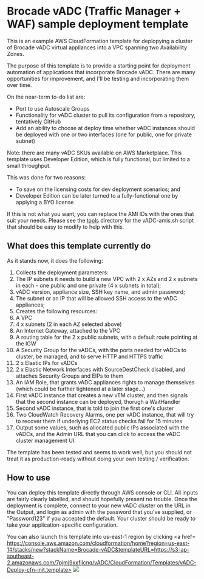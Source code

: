 # Brocade vADC (Traffic Manager + WAF) sample deployment template

This is an example AWS CloudFormation template for deplopying a cluster of Brocade vADC virtual appliances into a VPC spanning two Availability Zones.

The purpose of this template is to provide a starting point for deployment automation of applications that incorporate Brocade vADC. There are many opportunities for improvement, and I'll be testing and incorporating them over time.

On the near-term to-do list are:
- Port to use Autoscale Groups
- Functionality for vADC cluster to pull its configuration from a repository, tentatively GitHub
- Add an ability to choose at deploy time whether vADC instances should be deployed with one or two interfaces (one for public, one for private subnet)

Note: there are many vADC SKUs available on AWS Marketplace. This template uses Developer Edition, which is fully functional, but limited to a small throughput. 

This was done for two reasons:
- To save on the licensing costs for dev deployment scenarios; and
- Developer Edition can be later turned to a fully-functional one by applying a BYO license

If this is not what you want, you can replace the AMI IDs with the ones that suit your needs. Please see the [tools](https://github.com/dkalintsev/Brocade/tree/master/CloudFormation/Tools) directory for the vADC-amis.sh script that should be easy to modify to help with this.

## What does this template currently do

As it stands now, it does the following:

1. Collects the deployment parameters:
  1. The IP subnets it needs to build a new VPC with 2 x AZs and 2 x subnets in each - one public and one private (4 x subnets in total);
  2. vADC version, appliance size, SSH key name, and admin password;
  3. The subnet or an IP that will be allowed SSH access to the vADC appliances;
2. Creates the following resources:
  1. A VPC
  2. 4 x subnets (2 in each AZ selected above)
  3. An Internet Gateway, attached to the VPC
  4. A routing table for the 2 x public subnets, with a default route pointing at the IGW
  5. A Security Group for the vADCs, with the ports needed for vADCs to cluster, be managed, and to serve HTTP and HTTPS traffic
  6. 2 x Elastic IPs for vADCs
  7. 2 x Elastic Network Interfaces with SourceDestCheck disabled, and attaches Security Groups and EIPs to them
  8. An IAM Role, that grants vADC appliances rights to manage themselves (which could be further tightened at a later stage...)
  9. First vADC instance that creates a new vTM cluster, and then signals that the second instance can be deployed, thorugh a WaitHandler
  10. Second vADC instance, that is told to join the first one's cluster
  11. Two CloudWatch Recovery Alarms, one per vADC instance, that will try to recover them if underlying EC2 status checks fail for 15 minutes
3. Output some values, such as allocated public IPs associated with the vADCs, and the Admin URL that you can click to access the vADC cluster management UI.

The template has been tested and seems to work well, but you should not treat it as production-ready without doing your own testing / verification.

## How to use

You can deploy this template directly through AWS console or CLI. All inputs are fairly clearly labelled, and should hopefully present no trouble. Once the deployment is complete, connect to your new vADC cluster on the URL in the Output, and login as admin with the password that you've supplied, or "Password123" if you accepted the default. Your cluster should be ready to take your application-specific configuration.

You can also launch this template into us-east-1 region by clicking <a href=
https://console.aws.amazon.com/cloudformation/home?region=us-east-1#/stacks/new?stackName=Brocade-vADC&templateURL=https://s3-ap-southeast-2.amazonaws.com/7pjmj9xxfjlcnq/vADC/CloudFormation/Templates/vADC-Deploy-cfn-init.template>
<img src=https://s3.amazonaws.com/cloudformation-examples/cloudformation-launch-stack.png></a>

